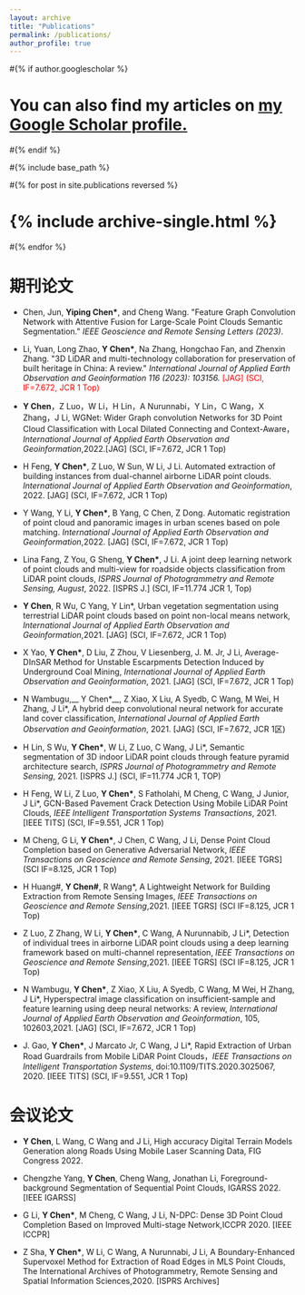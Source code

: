 ```yaml
---
layout: archive
title: "Publications"
permalink: /publications/
author_profile: true
---
```


#{% if author.googlescholar %}
#  You can also find my articles on <u><a href="{{author.googlescholar}}">my Google Scholar profile</a>.</u>
#{% endif %}

#{% include base_path %}

#{% for post in site.publications reversed %}
#  {% include archive-single.html %}
#{% endfor %}

期刊论文
======
+ Chen, Jun, __Yiping Chen*__, and Cheng Wang. "Feature Graph Convolution Network with Attentive Fusion for Large-Scale Point Clouds Semantic Segmentation." _IEEE Geoscience and Remote Sensing Letters (2023)_.

+	Li, Yuan, Long Zhao, __Y Chen*__, Na Zhang, Hongchao Fan, and Zhenxin Zhang. "3D LiDAR and multi-technology collaboration for preservation of built heritage in China: A review." _International Journal of Applied Earth Observation and Geoinformation 116 (2023): 103156._ <font color="red">[JAG] (SCI, IF=7.672, JCR 1 Top)</font>

+	__Y Chen__，Z Luo，W Li，H Lin，A Nurunnabi，Y Lin，C Wang，X Zhang，J Li, WGNet: Wider Graph convolution Networks for 3D Point Cloud Classification with Local Dilated Connecting and Context-Aware，_International Journal of Applied Earth Observation and Geoinformation_,2022.[JAG] (SCI, IF=7.672, JCR 1 Top)

+	H Feng, __Y Chen*__, Z Luo, W Sun, W Li, J Li. Automated extraction of building instances from dual-channel airborne LiDAR point clouds. _International Journal of Applied Earth Observation and Geoinformation_, 2022. [JAG] (SCI, IF=7.672, JCR 1 Top)
  
+	Y Wang, Y Li, __Y Chen*__, B Yang, C Chen, Z Dong. Automatic registration of point cloud and panoramic images in urban scenes based on pole matching. _International Journal of Applied Earth Observation and Geoinformation_,2022. [JAG] (SCI, IF=7.672, JCR 1 Top)
  
+	Lina Fang, Z You, G Sheng, __Y Chen*__, J Li. A joint deep learning network of point clouds and multi-view for roadside objects classification from LiDAR point clouds, _ISPRS Journal of Photogrammetry and Remote Sensing, August_, 2022. [ISPRS J.] (SCI, IF=11.774 JCR 1, Top)
  
+	__Y Chen__, R Wu, C Yang, Y Lin*, Urban vegetation segmentation using terrestrial LiDAR point clouds based on point non-local means network, _International Journal of Applied Earth Observation and Geoinformation_,2021. [JAG] (SCI, IF=7.672, JCR 1 Top)
  
+	X Yao, __Y Chen*__, D Liu, Z Zhou, V Liesenberg, J. M. Jr, J Li, Average-DInSAR Method for Unstable Escarpments Detection Induced by Underground Coal Mining, _International Journal of Applied Earth Observation and Geoinformation_, 2021. [JAG] (SCI, IF=7.672, JCR 1 Top)
  
+	N Wambugu,__ Y Chen*__, Z Xiao, X Liu, A Syedb, C Wang, M Wei, H Zhang, J Li*, A hybrid deep convolutional neural network for accurate land cover classification, _International Journal of Applied Earth Observation and Geoinformation_, 2021. [JAG] (SCI, IF=7.672, JCR 1区)
  
+	H Lin, S Wu, __Y Chen*__, W Li, Z Luo, C Wang, J Li*, Semantic segmentation of 3D indoor LiDAR point clouds through feature pyramid architecture search, _ISPRS Journal of Photogrammetry and Remote Sensing_, 2021. [ISPRS J.] (SCI, IF=11.774 JCR 1, TOP)
  
+	H Feng, W Li, Z Luo, __Y Chen*__, S Fatholahi, M Cheng, C Wang, J Junior, J Li*, GCN-Based Pavement Crack Detection Using Mobile LiDAR Point Clouds, _IEEE Intelligent Transportation Systems Transactions_, 2021. [IEEE TITS] (SCI, IF=9.551, JCR 1 Top)
+	M Cheng, G Li, __Y Chen*__, J Chen, C Wang, J Li, Dense Point Cloud Completion based on Generative Adversarial Network, _IEEE Transactions on Geoscience and Remote Sensing_, 2021. [IEEE TGRS] (SCI IF=8.125, JCR 1 Top) 
+	H Huang#, __Y Chen#__, R Wang*, A Lightweight Network for Building Extraction from Remote Sensing Images, _IEEE Transactions on Geoscience and Remote Sensing_,2021. [IEEE TGRS] (SCI IF=8.125, JCR 1 Top)
+	Z Luo, Z Zhang, W Li, __Y Chen*__, C Wang, A Nurunnabib, J Li*, Detection of individual trees in airborne LiDAR point clouds using a deep learning framework based on multi-channel representation, _IEEE Transactions on Geoscience and Remote Sensing_,2021. [IEEE TGRS] (SCI IF=8.125, JCR 1 Top)
+	N Wambugu, __Y Chen*__, Z Xiao, X Liu, A Syedb, C Wang, M Wei, H Zhang, J Li*, Hyperspectral image classification on insufficient-sample and feature learning using deep neural networks: A review, _International Journal of Applied Earth Observation and Geoinformation_, 105, 102603,2021. [JAG] (SCI, IF=7.672, JCR 1 Top) 
+	J. Gao, __Y Chen*__, J Marcato Jr, C Wang, J Li*, Rapid Extraction of Urban Road Guardrails from Mobile LiDAR Point Clouds，_IEEE Transactions on Intelligent Transportation Systems_, doi:10.1109/TITS.2020.3025067, 2020. [IEEE TITS] (SCI, IF=9.551, JCR 1 Top)

会议论文
======
+ __Y Chen__, L Wang, C Wang and J Li, High accuracy Digital Terrain Models Generation along Roads Using Mobile Laser Scanning Data, FIG Congress 2022.

+ Chengzhe Yang, __Y Chen__, Cheng Wang, Jonathan Li, Foreground-background Segmentation of Sequential Point Clouds, IGARSS 2022. [IEEE IGARSS]

+ G Li, __Y Chen*__, M Cheng, C Wang, J Li, N-DPC: Dense 3D Point Cloud Completion Based on Improved Multi-stage Network,ICCPR 2020. [IEEE ICCPR]
+ Z Sha, __Y Chen*__, W Li, C Wang, A Nurunnabi, J Li, A Boundary-Enhanced Supervoxel Method for Extraction of Road Edges in MLS Point Clouds, The International Archives of Photogrammetry, Remote Sensing and Spatial Information Sciences,2020. [ISPRS Archives]
